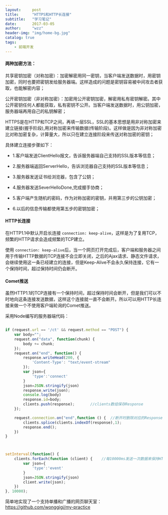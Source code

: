 ```yaml
---
layout:     post
title:      "HTTPS和HTTP长连接"
subtitle:   "学习笔记"
date:       2017-03-05
author:     "wzz"
header-img: "img/home-bg.jpg"
catalog: true
tags:
    - 前端开发
---
```


#### 两种加密方法：

共享密钥加密（对称加密）：加密解密用同一密钥，当客户端发送数据时，用密钥加密，同时也要把密钥发给服务器端。这样造成的问题是密钥容易被中间攻击者获取，也能解密内容；

公开密钥加密（非对称加密）：加密用公开密钥加密，解密用私有密钥解密。其中公开密钥任何人都能获取，私有密钥不公开。当客户端发送数据时，用公钥加密，服务器端再用自己的私钥解密；

HTTPS是在HTTP和TCP之间，再填一层SSL，SSL的基本思想是用非对称加密来建立链接(握手阶段),用对称加密来传输数据(传输阶段)。这样做是因为非对称加密比对称加密复杂，计算量大，所以只在建立连接阶段来传送对称加密的密钥；

具体建立连接步骤如下：

* 1.客户端发送ClientHello报文，告诉服务器端自己支持的SSL版本等信息；

* 2.服务器端返回ServerHello，告诉浏览器自己支持的SSL版本等信息；

* 3.服务器发送证书给浏览器，包含了公钥；

* 4.服务器发送SeverHelloDone,完成握手协商；

* 5.客户端产生随机的密码，作为对称加密的密钥，并用第三步的公钥加密；

* 6.以后的信息传输都使用第五步的密钥加密；


#### HTTP长连接

在HTTP1.1中默认开启长连接 `connection: keep-alive`，这样是为了复用TCP，频繁的HTTP请求会造成频繁的TCP建立。

使用 `connection: keep-alive`后，当一个网页打开完成后，客户端和服务器之间用于传输HTTP数据的TCP连接不会立即关闭，之后的Ajax请求、静态文件请求，会继续使用这一条已经建立的连接，但是Keep-Alive不会永久保持连接，它有一个保持时间，超过保持时间仍会断开。


#### Comet推送

虽然HTTP1.1的TCP连接有一个保持时间，超过保持时间会断开，但是我们可以不时地向这条连接发送数据，这样这个连接就一直不会断开。所以可以用HTTP长连接来做一个不使用客户端轮询的Comet推送。

采用Node编写的服务器端代码：

```js

if (request.url == '/ct' && request.method == "POST") {
	var body="";
	request.on("data", function(chunk) {
		body += chunk;
	});
	request.on("end", function() {
		response.writeHead(200, {
			'Content-Type': "text/event-stream"
		});
		var json={
			'type':'connect'
		}
		json=JSON.stringify(json)
		response.write(json);
		console.log(body)
		response.id=body;
		clients.push(response);       //clients数组保存Response
	});

	request.connection.on("end",function () {  //断开时删除对应的Response
		clients.splice(clients.indexOf(response),1);
		response.end();
	})
}



setInterval(function() {
	clients.forEach(function (client) {    //每10000ms发送一次数据来保持HTTP长连接不断开
		var json={
			'type':'event'
		}
		json=JSON.stringify(json)
		client.write(json);
	})
}, 10000);
```

简单地实现了一个支持单播和广播的网页聊天室：https://github.com/wonggigi/my-practice
